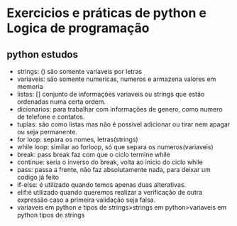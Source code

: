 # Exercicios e práticas de python e Logica de programação

## python estudos

- strings: () são somente variaveis por letras
- variaveis: são somente numericas, numeros e armazena valores em memoria
- listas: [] conjunto de informações variaveis ou strings que estão ordenadas numa certa ordem.
- dicionarios: para trabalhar com informações de genero, como numero de telefone e contatos.
- tuplas: são como listas mas não é possivel adicionar ou tirar nem apagar ou seja permanente.
- for loop: separa os nomes, letras(strings)
- while loop: similar ao forloop, só que separa os numeros(variaveis)
- break: pass break faz com que o ciclo termine while
- continue: seria o inverso do break, volta ao inicio do ciclo while
- pass: passa a frente, não faz absolutamente nada, para deixar um codigo já feito
- if-else: é utilizado quando temos apenas duas alterativas.
- elif:é utilizado quando queremos realizar a verificação de outra expressão caso a primeira validação seja falsa.
- variaveis em python e tipos de strings>strings em python>variaveis em python  tipos de strings
